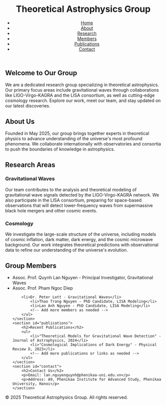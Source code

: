 
<header>
    <h1>Theoretical Astrophysics Group</h1>
    <nav>
        <ul>
            <li><a href="#home">Home</a></li>
            <li><a href="#about">About</a></li>
            <li><a href="#research">Research</a></li>
            <li><a href="#members">Members</a></li>
            <li><a href="#publications">Publications</a></li>
            <li><a href="#contact">Contact</a></li>
        </ul>
    </nav>
</header>
<main>
    <section id="home">
        <h2>Welcome to Our Group</h2>
        <p>We are a dedicated research group specializing in theoretical astrophysics. Our primary focus areas include gravitational waves through collaborations like LIGO-Virgo-KAGRA and the LISA consortium, as well as cutting-edge cosmology research. Explore our work, meet our team, and stay updated on our latest discoveries.</p>
    </section>
    <section id="about">
        <h2>About Us</h2>
        <p>Founded in May 2025, our group brings together experts in theoretical physics to advance understanding of the universe's most profound phenomena. We collaborate internationally with observatories and consortia to push the boundaries of knowledge in astrophysics.</p>
    </section>
    <section id="research">
        <h2>Research Areas</h2>
        <h3>Gravitational Waves</h3>
        <p>Our team contributes to the analysis and theoretical modeling of gravitational wave signals detected by the LIGO-Virgo-KAGRA network. We also participate in the LISA consortium, preparing for space-based observations that will detect lower-frequency waves from supermassive black hole mergers and other cosmic events.</p>
        <h3>Cosmology</h3>
        <p>We investigate the large-scale structure of the universe, including models of cosmic inflation, dark matter, dark energy, and the cosmic microwave background. Our work integrates theoretical predictions with observational data to refine our understanding of the universe's evolution.</p>
    </section>
    <section id="members">
        <h2>Group Members</h2>
        <ul>
            <li>Assoc. Prof. Quynh Lan Nguyen - Principal Investigator, Gravitational Waves</li>
	    <li>Assoc. Prof. Pham Ngoc Diep </li>
            
	    <li>Dr. Peter Lott - Gravitational Waves</li>
            <li>Thao Trang Nguyen - PhD Candidate, LISA Modeling</li>
            <li>Lan Anh Nguyen - PhD Candidate, LISA Modeling</li>
            <!-- Add more members as needed -->
        </ul>
    </section>
    <section id="publications">
        <h2>Recent Publications</h2>
        <ul>
            <li>"Theoretical Models for Gravitational Wave Detection" - Journal of Astrophysics, 2024</li>
            <li>"Cosmological Implications of Dark Energy" - Physical Review D, 2023</li>
            <!-- Add more publications or links as needed -->
        </ul>
    </section>
    <section id="contact">
        <h2>Contact Us</h2>
        <p>Email: lan.nguyenquynh@phenikaa-uni.edu.vn</p>
        <p>Address: A9, Phenikaa Institute for Advanced Study, Phenikaa University, Hanoi</p>
    </section>
</main>
<footer>
    <p>© 2025 Theoretical Astrophysics Group. All rights reserved.</p>
</footer>
